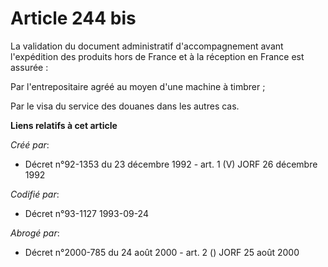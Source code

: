 # Article 244 bis

La validation du document administratif d'accompagnement avant l'expédition des produits hors de France et à la réception en
France est assurée :

Par l'entrepositaire agréé au moyen d'une machine à timbrer ;

Par le visa du service des douanes dans les autres cas.

**Liens relatifs à cet article**

_Créé par_:

  - Décret n°92-1353 du 23 décembre 1992 - art. 1 (V) JORF 26 décembre 1992

_Codifié par_:

  - Décret n°93-1127 1993-09-24

_Abrogé par_:

  - Décret n°2000-785 du 24 août 2000 - art. 2 () JORF 25 août 2000

